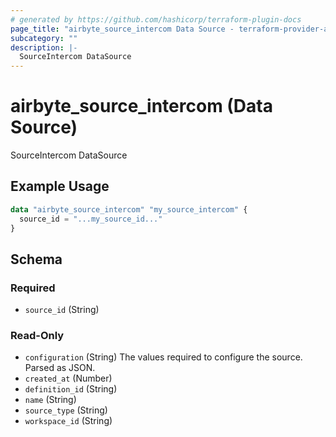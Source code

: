 ```yaml
---
# generated by https://github.com/hashicorp/terraform-plugin-docs
page_title: "airbyte_source_intercom Data Source - terraform-provider-airbyte"
subcategory: ""
description: |-
  SourceIntercom DataSource
---
```


# airbyte_source_intercom (Data Source)

SourceIntercom DataSource

## Example Usage

```terraform
data "airbyte_source_intercom" "my_source_intercom" {
  source_id = "...my_source_id..."
}
```

<!-- schema generated by tfplugindocs -->
## Schema

### Required

- `source_id` (String)

### Read-Only

- `configuration` (String) The values required to configure the source. Parsed as JSON.
- `created_at` (Number)
- `definition_id` (String)
- `name` (String)
- `source_type` (String)
- `workspace_id` (String)
